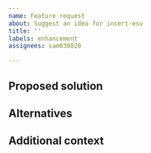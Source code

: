 ```yaml
---
name: Feature request
about: Suggest an idea for insert-esv
title: ''
labels: enhancement
assignees: sam030820

---
```


## Proposed solution
<!-- Describe what you want to happen. -->

## Alternatives
<!-- Describe any alternative solutions or features you've considered. -->

## Additional context
<!-- Add any other information about your feature request here. -->
